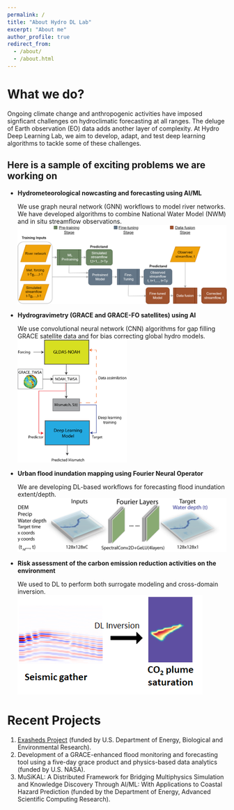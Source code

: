 ```yaml
---
permalink: /
title: "About Hydro DL Lab"
excerpt: "About me"
author_profile: true
redirect_from: 
  - /about/
  - /about.html
---
```



What we do?
======
Ongoing climate change and anthropogenic activities have imposed signficant challenges on hydroclimatic forecasting at all ranges. The deluge of Earth observation (EO) data adds another layer of complexity. At Hydro Deep Learning Lab, we aim to develop, adapt, and test deep learning algorithms to tackle some of these challenges. 

## Here is a sample of exciting problems we are working on

* **Hydrometeorological nowcasting and forecasting using AI/ML**

  We use graph neural network (GNN) workflows to model river networks. We have developed algorithms to combine National Water Model (NWM) and in situ streamflow observations.
   <br/><img src='/images/gnn_workflow.png'>
   
* **Hydrogravimetry (GRACE and GRACE-FO satellites) using AI**

  We use convolutional neural network (CNN) algorithms for gap filling GRACE satellite data and for bias correcting global hydro models.
    <br/><img src='/images/grace_workflow.png' width='250'>
    
  
* **Urban flood inundation mapping using Fourier Neural Operator**

  We are developing DL-based workflows for forecasting flood inundation extent/depth.
   <br/><img src='/images/iccv_fig2.png'>
   
* **Risk assessment of the carbon emission reduction activities on the environment**

  We used to DL to perform both surrogate modeling and cross-domain inversion.
   <br/><img src='/images/co2_seismic_plume.png'>

Recent Projects
======
1. [Exasheds Project](https://exasheds.org) (funded by U.S. Department of Energy, Biological and Environmental Research).
1. Development of a GRACE-enhanced flood monitoring and forecasting tool using a five-day grace product and physics-based data analytics (funded by U.S. NASA).
1. MuSiKAL: A Distributed Framework for Bridging Multiphysics Simulation and Knowledge Discovery Through AI/ML: With Applications to Coastal Hazard Prediction (funded by the Department of Energy, Advanced Scientific Computing Research). 

